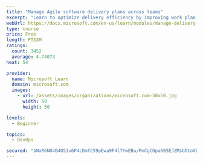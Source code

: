 ```yaml
---
title: "Manage Agile software delivery plans across teams"
excerpt: "Learn to optimize delivery efficiency by improving work plan visibility across teams."
webUrl: https://docs.microsoft.com/en-us/learn/modules/manage-delivery-plans/
type: course
price: Free
length: PT33M
ratings:
  count: 3452
  average: 4.74073
heat: 54

provider:
  name: Microsoft Learn
  domain: microsoft.com
  images:
    - url: /assets/images/organizations/microsoft.com-50x50.jpg
      width: 50
      height: 50

levels:
  - Beginner

topics:
  - DevOps

secured: "bNxR6NO4B4O51u6P4cDmfCS9pEwa9F4l7YmEBu/PmCgCOpa60SEJZMsbDtoX8hyWFN19Q/ld3/RHHOwvpJbIvx/e5dLlZCjHyV1V5GNgLGQcYsznvShASIqakycL94RxzXG7i8dik7FkplpNQRnri+J2Cy2KWvtVjpCG6n+1csmABugWhphgImauBso8JydPCtrf8A/ECoFXCV0ErDBy1r3q73E32apIMsLGJmHZZgj5Jmm5imTz2tAxHGTv86wvriGGkaCK1Zcoiyipwzv5NZCqwRvxYV+s8HQVQk9Bo3HcKkgAHFMZ+TPPNnTsZsDRwbb5VIOdqvhhIfh9v0VCFi5wME3/7r9N3UtvuLsCGOwGvGeHY5znwm+4yQ3GstsJmxMvGM4xyfaR6ajZzt9ZA9CL73QYPffNHBASnyCWoC4=;Ik8RN2FcE2ew947+Al9wFw=="
---
```


